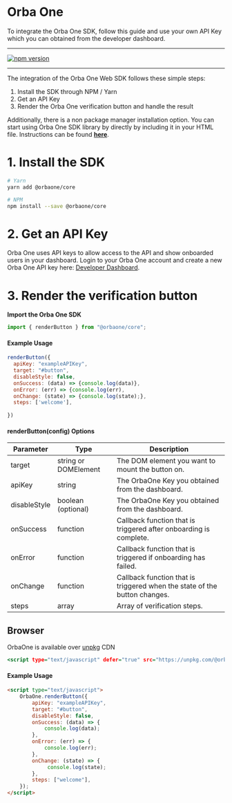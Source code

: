# Orba One

To integrate the Orba One SDK, follow this guide and use your
own API Key which you can obtained from the developer dashboard.

---

[![npm version](https://badge.fury.io/js/%40orbaone%2Fcore.svg)](https://badge.fury.io/js/%40orbaone%2Fcore)

---

The integration of the Orba One Web SDK follows these simple steps:

1. Install the SDK through NPM / Yarn
2. Get an API Key
3. Render the Orba One verification button and handle the result

Additionally, there is a non package manager installation option. You can start using Orba One SDK library by directly by including it in your HTML file. Instructions can be found **[here](#Browser)**.

# 1. Install the SDK

```bash
# Yarn
yarn add @orbaone/core

# NPM
npm install --save @orbaone/core
```

# 2. Get an API Key

Orba One uses API keys to allow access to the API and show onboarded users in your dashboard. Login to your Orba One account and create a new Orba One API key here: [Developer Dashboard](https://vendor.orbaone.com).

# 3. Render the verification button

**Import the Orba One SDK**

```javascript
import { renderButton } from "@orbaone/core";
```

#### Example Usage

```javascript
renderButton({
  apiKey: "exampleAPIKey",
  target: "#button",
  disableStyle: false,
  onSuccess: (data) => {console.log(data)},
  onError: (err) => {console.log(err),
  onChange: (state) => {console.log(state);},
  steps: ['welcome'],
       
})
```

#### renderButton(config) Options

| Parameter    | Type                 | Description                                                  |
| ------------ | -------------------- | ------------------------------------------------------------ |
| target       | string or DOMElement | The DOM element you want to mount the button on.             |
| apiKey       | string               | The OrbaOne Key you obtained from the dashboard.             |
| disableStyle | boolean (optional)   | The OrbaOne Key you obtained from the dashboard.             |
| onSuccess    | function             | Callback function that is triggered after onboarding is complete. |
| onError      | function             | Callback function that is triggered if onboarding has failed. |
| onChange     | function             | Callback function that is triggered when the state of the button changes. |
| steps        | array                | Array of verification steps.                                 |

## Browser

OrbaOne is available over [unpkg](https://unpkg.com/) CDN

```htm
<script type="text/javascript" defer="true" src="https://unpkg.com/@orbaone/core@1.0.5/lib/index.bundle.js" />
```

#### Example Usage

```html
<script type="text/javascript">
    OrbaOne.renderButton({
        apiKey: "exampleAPIKey",
        target: "#button",
        disableStyle: false,
        onSuccess: (data) => {
            console.log(data);
        },
        onError: (err) => {
            console.log(err);
        },
        onChange: (state) => {
             console.log(state);
        },
        steps: ["welcome"],
    });
</script>
```
